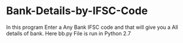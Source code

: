 # Bank-Details-by-IFSC-Code

In this program Enter a Any Bank IFSC code and that will give you a All details of bank.
Here bb.py File is run in Python 2.7
